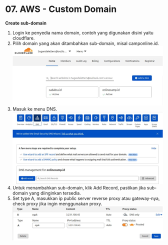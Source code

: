 # 07. AWS - Custom Domain

**Create sub-domain**
1. Login ke penyedia nama domain, contoh yang digunakan disini yaitu cloudflare.
2. Pilih domain yang akan ditambahkan sub-domain, misal camponline.id.
![Create subdomain](screenshot/gambar0.jpg)
3. Masuk ke menu DNS.
![Create subdomain](screenshot/gambar1.jpg)
4. Untuk menambahkan sub-domain, klik Add Record, pastikan jika sub-domain yang diinginkan tersedia.
5. Set type A, masukkan ip public server reverse proxy atau gateway-nya, check proxy jika ingin menggunakan proxy.
![Create subdomain](screenshot/gambar2.jpg)
